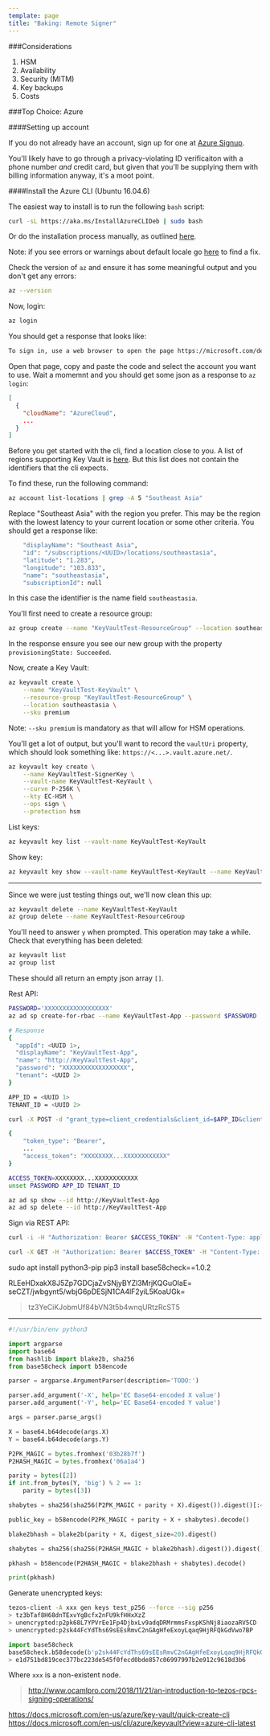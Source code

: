 ```yaml
---
template: page
title: "Baking: Remote Signer"
---
```


###Considerations

1. HSM
2. Availability
3. Security (MITM)
4. Key backups
5. Costs 

###Top Choice: Azure 

####Setting up account

If you do not already have an account, sign up for one at [Azure Signup](https://signup.azure.com).

You'll likely have to go through a privacy-violating ID verificaiton with a phone number *and* credit card, but given that you'll be supplying them with billing information anyway, it's a moot point.

####Install the Azure CLI (Ubuntu 16.04.6)

The easiest way to install is to run the following `bash` script:

```bash
curl -sL https://aka.ms/InstallAzureCLIDeb | sudo bash
```

Or do the installation process manually, as outlined [here](https://docs.microsoft.com/en-us/cli/azure/install-azure-cli-apt?view=azure-cli-latest).

Note: if you see errors or warnings about default locale go [here](/appendix.html#ubuntu-locale-fix) to find a fix.

Check the version of `az` and ensure it has some meaningful output and you don't get any errors:

```bash
az --version
```

Now, login:

```bash
az login
```

You should get a response that looks like:

```bash
To sign in, use a web browser to open the page https://microsoft.com/devicelogin and enter the code XXXXXXXXX to authenticate.
```

Open that page, copy and paste the code and select the account you want to use. Wait a momemnt and you should get some json as a response to `az login`:

```json
[
  {
    "cloudName": "AzureCloud",
    ...
  }
]
```

Before you get started with the cli, find a location close to you. A list of regions supporting Key Vault is [here](https://azure.microsoft.com/en-us/global-infrastructure/services/?products=key-vault). But this list does not contain the identifiers that the cli expects.

To find these, run the following command:

```bash
az account list-locations | grep -A 5 "Southeast Asia"
```

Replace "Southeast Asia" with the region you prefer. This may be the region with the lowest latency to your current location or some other criteria. You should get a response like:

```bash
    "displayName": "Southeast Asia",
    "id": "/subscriptions/<UUID>/locations/southeastasia",
    "latitude": "1.283",
    "longitude": "103.833",
    "name": "southeastasia",
    "subscriptionId": null
```

In this case the identifier is the name field `southeastasia`. 

You'll first need to create a resource group:

```bash
az group create --name "KeyVaultTest-ResourceGroup" --location southeastasia
```

In the response ensure you see our new group with the property `provisioningState: Succeeded`. 

Now, create a Key Vault:

```bash
az keyvault create \
	--name "KeyVaultTest-KeyVault" \
	--resource-group "KeyVaultTest-ResourceGroup" \
	--location southeastasia \
	--sku premium
```

Note: `--sku premium` is mandatory as that will allow for HSM operations.

You'll get a lot of output, but you'll want to record the `vaultUri` property, which should look something like: `https://<...>.vault.azure.net/`.  

```bash
az keyvault key create \
	--name KeyVaultTest-SignerKey \
	--vault-name KeyVaultTest-KeyVault \
	--curve P-256K \
	--kty EC-HSM \
	--ops sign \
	--protection hsm
```

List keys:

```bash
az keyvault key list --vault-name KeyVaultTest-KeyVault
```

Show key:

```bash
az keyvault key show --vault-name KeyVaultTest-KeyVault --name KeyVaultTest-SignerKey
```





*******

Since we were just testing things out, we'll now clean this up:

```bash
az keyvault delete --name KeyVaultTest-KeyVault
az group delete --name KeyVaultTest-ResourceGroup
```

You'll need to answer `y` when prompted. This operation may take a while. Check that everything has been deleted:

```bash
az keyvault list
az group list
```

These should all return an empty json array `[]`. 



Rest API:

```bash
PASSWORD='XXXXXXXXXXXXXXXXXX'
az ad sp create-for-rbac --name KeyVaultTest-App --password $PASSWORD

# Response
{
  "appId": <UUID 1>,
  "displayName": "KeyVaultTest-App",
  "name": "http://KeyVaultTest-App",
  "password": "XXXXXXXXXXXXXXXXXX",
  "tenant": <UUID 2>
}
```

```bash
APP_ID = <UUID 1>
TENANT_ID = <UUID 2>
```

```bash
curl -X POST -d "grant_type=client_credentials&client_id=$APP_ID&client_secret=$PASSWORD&resource=https://management.azure.com/" https://login.microsoftonline.com/$TENANT_ID/oauth2/token
```

```bash
{
	"token_type": "Bearer", 	
	...
	"access_token": "XXXXXXXX...XXXXXXXXXXXX"
}
```

```bash
ACCESS_TOKEN=XXXXXXXX...XXXXXXXXXXXX
unset PASSWORD APP_ID TENANT_ID
```

```bash
az ad sp show --id http://KeyVaultTest-App
az ad sp delete --id http://KeyVaultTest-App
```

Sign via REST API:

```bash
curl -i -H "Authorization: Bearer $ACCESS_TOKEN" -H "Content-Type: application/json" -X POST -d "alg=ES256K&value=SIGNME" https://keyvaulttest-keyvault.vault.azure.net/keys/KeyVaultTest-SignerKey/768675a6df2144b4a691681ac064f92f/sign?api-version=7.0
```

```bash
curl -X GET -H "Authorization: Bearer $ACCESS_TOKEN" -H "Content-Type: application/json" https://keyvaulttest-keyvault.vault.azure.net/keys/KeyVaultTest-SignerKey/versions?api-version=7.0
```

>>>>>>>

sudo apt install python3-pip
pip3 install base58check==1.0.2

>>>>>>>

>>>>>>>

RLEeHDxakX8J5Zp7GDCjaZvSNjyBYZl3MrjKQGuOlaE=
seCZT/jwbgynt5/wbjG6pDESjN1CA4lF2yiL5KoaUGk=

> tz3YeCiKJobmUf84bVN3t5b4wnqURtzRcST5

>>>>>>>

*******

```python
#!/usr/bin/env python3

import argparse
import base64
from hashlib import blake2b, sha256
from base58check import b58encode

parser = argparse.ArgumentParser(description='TODO:')

parser.add_argument('-X', help='EC Base64-encoded X value')
parser.add_argument('-Y', help='EC Base64-encoded Y value')

args = parser.parse_args()

X = base64.b64decode(args.X)
Y = base64.b64decode(args.Y)

P2PK_MAGIC = bytes.fromhex('03b28b7f')
P2HASH_MAGIC = bytes.fromhex('06a1a4')

parity = bytes([2])
if int.from_bytes(Y, 'big') % 2 == 1:
    parity = bytes([3])

shabytes = sha256(sha256(P2PK_MAGIC + parity + X).digest()).digest()[:4]

public_key = b58encode(P2PK_MAGIC + parity + X + shabytes).decode()

blake2bhash = blake2b(parity + X, digest_size=20).digest()

shabytes = sha256(sha256(P2HASH_MAGIC + blake2bhash).digest()).digest()[:4]

pkhash = b58encode(P2HASH_MAGIC + blake2bhash + shabytes).decode()

print(pkhash)
```

Generate unencrypted keys:

```bash
tezos-client -A xxx gen keys test_p256 --force --sig p256
> tz3bTaf8H68dnTExvYgBcfx2nFU9kfHHxXzZ
> unencrypted:p2pk68L7YPVrEe1Fp4DjbxLv9adqDRMrmmsFxspKShNj8iaozaRV5CD
> unencrypted:p2sk44FcYdThs69sEEsRmvC2nGAgHfeExoyLqaq9HjRFQkGdVwo7BP 
```

```python
import base58check
base58check.b58decode(b'p2sk44FcYdThs69sEEsRmvC2nGAgHfeExoyLqaq9HjRFQkGdVwo7BP').hex()[8:72]
> e1d751bd819cec377bc223de545f0fecd0bde857c06997997b2e912c9618d3b6
```

Where `xxx` is a non-existent node.

> http://www.ocamlpro.com/2018/11/21/an-introduction-to-tezos-rpcs-signing-operations/



https://docs.microsoft.com/en-us/azure/key-vault/quick-create-cli
https://docs.microsoft.com/en-us/cli/azure/keyvault?view=azure-cli-latest
